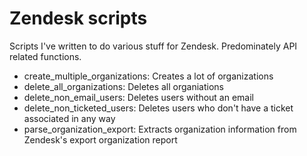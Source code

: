# Zendesk scripts

Scripts I've written to do various stuff for Zendesk. Predominately API related functions.

- create_multiple_organizations: Creates a lot of organizations
- delete_all_organizations: Deletes all organiations
- delete_non_email_users: Deletes users without an email
- delete_non_ticketed_users: Deletes users who don't have a ticket associated in any way
- parse_organization_export: Extracts organization information from Zendesk's export organization report